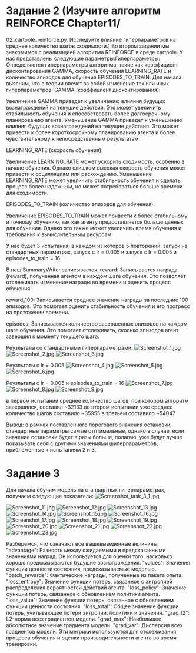 # Задание 2 (Изучите алгоритм REINFORCE Chapter11/
02_cartpole_reinforce.py. Исследуйте влияние гиперпараметров на среднее количество шагов сходимости.)
Во втором задании мы знакомимся с реализацией алгоритма REINFORCE в среде cartpole.
У нас представлены следующие параметры:Гиперпараметры: Определяются гиперпараметры алгоритма, такие как коэффициент дисконтирования GAMMA, скорость обучения LEARNING_RATE и количество эпизодов для обучения EPISODES_TO_TRAIN.
Для начала выясним, что в теории влечет за собой изменение тех или иных гиперпараметров:
GAMMA (коэффициент дисконтирования):

Увеличение GAMMA приведет к увеличению влияния будущих вознаграждений на текущие действия. Это может увеличить стабильность обучения и способствовать более долгосрочному планированию агента.
Уменьшение GAMMA приведет к уменьшению влияния будущих вознаграждений на текущие действия. Это может привести к более короткосрочному планированию агента и более чувствительному к непосредственным результатам.

LEARNING_RATE (скорость обучения):

Увеличение LEARNING_RATE может ускорить сходимость, особенно в начале обучения. Однако слишком высокая скорость обучения может привести к осцилляциям или расхождению.
Уменьшение LEARNING_RATE может увеличить стабильность обучения и сделать процесс более надежным, но может потребоваться больше времени для сходимости.

EPISODES_TO_TRAIN (количество эпизодов для обучения):

Увеличение EPISODES_TO_TRAIN может привести к более стабильному и точному обучению, так как агенту предоставляется больше данных для обучения.
Однако это также может увеличить время обучения и требования к вычислительным ресурсам.

У нас будет 3 испытания, в каждом из которов 5 повторений: запуск на стандартных параметрах, запуск с lr = 0.005
и запуск с lr = 0.005 и episodes_to_train = 16.

В наш SummaryWriter записывается:
reward: Записывается награда (reward), полученная агентом в каждом шаге обучения. Это позволяет отслеживать изменение награды во времени и оценить процесс обучения.

reward_100: Записывается среднее значение награды за последние 100 эпизодов. Это помогает оценить стабильность обучения и его прогресс на протяжении времени.

episodes: Записывается количество завершенных эпизодов на каждом шаге обучения. Это помогает отслеживать, сколько эпизодов агент завершил к моменту текущего шага.

Реузльтаты со стандартными гиперпараметрами:
![Screenshot_1.jpg](imgs_sem_6%2FScreenshot_1.jpg)
![Screenshot_2.jpg](imgs_sem_6%2FScreenshot_2.jpg)
![Screenshot_3.jpg](imgs_sem_6%2FScreenshot_3.jpg)

Реузльтаты с lr = 0.005
![Screenshot_4.jpg](imgs_sem_6%2FScreenshot_4.jpg)
![Screenshot_5.jpg](imgs_sem_6%2FScreenshot_5.jpg)
![Screenshot_6.jpg](imgs_sem_6%2FScreenshot_6.jpg)

Реузльтаты с lr = 0.005 и episodes_to_train = 16
![Screenshot_7.jpg](imgs_sem_6%2FScreenshot_7.jpg)
![Screenshot_8.jpg](imgs_sem_6%2FScreenshot_8.jpg)
![Screenshot_9.jpg](imgs_sem_6%2FScreenshot_9.jpg)

в первом испытании среднее количество шагов, при котором алгоритм завершился, составил ~32133
во втором испытании уже среднее количество шагов составило ~35955
в третьем составило ~54047

Вывод: в рамках поставленного порогового значения остановки, стандартные параметры самые отптимальные,
однако в случае, если значение остановки будет в разы больше, полагаю, уже будут лучше показывать себя с другими значениями шиперпараметров, приблеженные к испытаниям 2 и 3.

# Задание 3
Для начала обучим модель на стандартных гиперпараметрах, получаем следующие показатели:
![Screenshot_task_3_1.jpg](imgs_sem_6%2FScreenshot_task_3_1.jpg)

![Screenshot_11.jpg](imgs_sem_6%2FScreenshot_11.jpg)
![Screenshot_12.jpg](imgs_sem_6%2FScreenshot_12.jpg)
![Screenshot_13.jpg](imgs_sem_6%2FScreenshot_13.jpg)
![Screenshot_14.jpg](imgs_sem_6%2FScreenshot_14.jpg)
![Screenshot_15.jpg](imgs_sem_6%2FScreenshot_15.jpg)
![Screenshot_16.jpg](imgs_sem_6%2FScreenshot_16.jpg)
![Screenshot_17.jpg](imgs_sem_6%2FScreenshot_17.jpg)
![Screenshot_18.jpg](imgs_sem_6%2FScreenshot_18.jpg)
![Screenshot_19.jpg](imgs_sem_6%2FScreenshot_19.jpg)
![Screenshot_20.jpg](imgs_sem_6%2FScreenshot_20.jpg)
![Screenshot_21.jpg](imgs_sem_6%2FScreenshot_21.jpg)
![Screenshot_22.jpg](imgs_sem_6%2FScreenshot_22.jpg)
![Screenshot_23.jpg](imgs_sem_6%2FScreenshot_23.jpg)

Разберемся, что означают все вышевыведенные величины:
"advantage": Разность между ожидаемыми и предсказанными значениями наград. Он используется для оценки того, насколько хорошо предсказываются будущие вознаграждения.
"values": Значения функции ценности состояния, предсказываемые моделью.
"batch_rewards": Фактические награды, полученные из пакета опыта.
"loss_entropy": Значение функции потерь, связанное с энтропией распределения вероятностей действий агента.
"loss_policy": Значение функции потерь, связанное с обновлением политики агента.
"loss_value": Значение функции потерь, связанное с обновлением функции ценности состояния.
"loss_total": Общее значение функции потерь, учитывающее потери энтропии, политики и значения.
"grad_l2": L2-норма всех градиентов модели.
"grad_max": Наибольшее абсолютное значение градиента модели.
"grad_var": Дисперсия всех градиентов модели.
Эти метрики используются для отслеживания процесса обучения и оценки производительности агента во время тренировки.